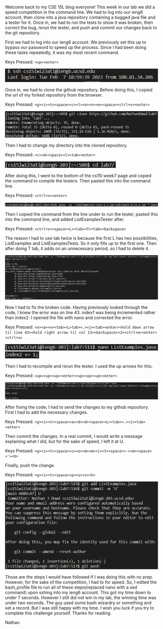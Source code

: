 Welcome back to my CSE 15L blog everyone! This week in our lab we did a speed competition in the command line. We had to log into our ieng6 account, then clone into a java repository containing a bugged java file and a tester for it. Once in, we had to run the tests to show it was broken, then correct the bug, rerun the tester, and push and commit our changes back to the git repository.

First we had to log into our ieng6 account. We previously set this up to bypass our password to speed up the process. Since I had been doing these tasks repeatedly, it was my most recent command.

Keys Pressed: `<up><enter>`

![Image](ssh.png)

Once in, we had to clone the github repository. Before doing this, I copied the url of my forked repository from the browser.

Keys Pressed: `<g><i><t><space><c><l><o><n><e><space><ctrl+v><enter>`

![Image](clone.png)

Then I had to change my directory into the cloned repository.

Keys Pressed: `<c><d><space><l><tab><enter>`

![Image](cd.png)

After doing this, I went to the bottom of the cs15l week7 page and copied the command to compile the testers. Then pasted this into the command line.

Keys Pressed: `<ctrl+v><enter>`

![Image](javac.png)

Then I copied the command from the line under to run the tester, pasted this into the command line, and added ListExamplesTester after.

Keys Pressed: `<ctrl+v><space><L><tab><T><tab><backspace>`

The reason I had to use tab twice is because the first L has two possibilities, ListExamples and ListExamplesTests. So it only fills up to the first one. Then after doing T tab, it adds on an unnecessary period, so I had to delete it.

![Image](java.png)

Now I had to fix the broken code. Having previously looked through the code, I knew the error was on line 43. index1 was being incremented rather than index2. I opened the file with nano and corrected the error.

Keys Pressed: `<n><a><n><tab><L>tab><.><j><tab><enter><hold down arrow til line 43><hold right arrow til col 13><backspace><2><ctrl+o><enter><ctrl+x>`

![Image](nano.png)
![Image](bug.png)

Then I had to recompile and rerun the tester. I used the up arrows for this.

Keys Pressed: `<up><up><up><enter><up><up><up><enter>`

![Image](rerun.png)

After fixing the code, I had to send the changes to my github repository. First I had to add the necessary changes.

Keys Pressed: `<g><i><t><space><a><d><d><space><L><tab><.><j><tab><enter>`

Then commit the changes. In a real commit, I would write a message explaining what I did, but for the sake of speed, I left it at U.

Keys Pressed: `<g><i><t><space><c><o><m><m><i><t><space><-><m><space><'><U>`

Finally, push the change.

Keys Pressed: `<g><i><t><space><p><u><s><h>`

![Image](commit.png)

Those are the steps I would have followed if I was doing this with no prep. However, for the sake of the competition, I had to for speed. So, I edited the bash_profile file to run all of these steps(replaced nano with a sed command) upon sshing into my ieng6 account. This got my time down to under 7 seconds. However I still did not win in my lab, the winning time was under two seconds. The guy used some bash wizardry or something and set a record. But I was still happy with my time. I wish you luck if you try to complete this challenge yourself. Thanks for reading.

Nathan
